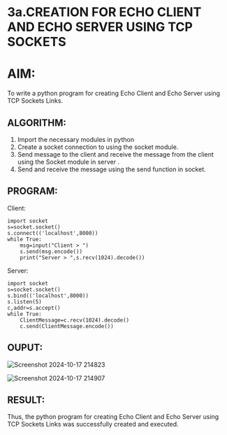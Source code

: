 # 3a.CREATION FOR ECHO CLIENT AND ECHO SERVER USING TCP SOCKETS
# AIM:
To write a python program for creating Echo Client and Echo Server using TCP
Sockets Links.
## ALGORITHM:
1. Import the necessary modules in python
2. Create a socket connection to using the socket module.
3. Send message to the client and receive the message from the client using the Socket module in
 server .
4. Send and receive the message using the send function in socket.
## PROGRAM:
Client:
```
import socket
s=socket.socket()
s.connect(('localhost',8000))
while True:
    msg=input("Client > ")
    s.send(msg.encode())
    print("Server > ",s.recv(1024).decode())
```
Server:
```
import socket
s=socket.socket()
s.bind(('localhost',8000))
s.listen(5)
c,addr=s.accept()
while True:
    ClientMessage=c.recv(1024).decode()
    c.send(ClientMessage.encode())
```
## OUPUT:

![Screenshot 2024-10-17 214823](https://github.com/user-attachments/assets/903e6862-fbdf-444c-944b-0ec839c67749)


![Screenshot 2024-10-17 214907](https://github.com/user-attachments/assets/2c53c147-1ceb-4f51-b167-5a89c931bae2)

## RESULT:
Thus, the python program for creating Echo Client and Echo Server using TCP Sockets Links 
was successfully created and executed.
